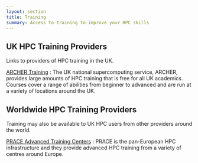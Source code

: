 ```yaml
---
layout: section
title: Training
summary: Access to training to improve your HPC skills
---
```


UK HPC Training Providers
-------------------------

Links to providers of HPC training in the UK.


[ARCHER Training](http://www.archer.ac.uk/traning)
: The UK national supercomputing service, ARCHER, provides large amounts of HPC training that
is free for all UK academics. Courses cover a range of abilities from beginner to advanced
and are run at a variety of locations around the UK.

Worldwide HPC Training Providers
--------------------------------

Training may also be available to UK HPC users from other providers around the world.

[PRACE Advanced Training Centers](http://www.training.prace-ri.eu/nc/training_courses/index.html)
: PRACE is the pan-European HPC infrastructure and they provide advanced HPC 
training from a variety of centres around Europe.


